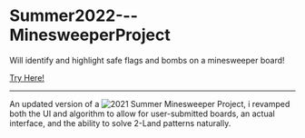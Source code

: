 # Summer2022---MinesweeperProject
Will identify and highlight safe flags and bombs on a minesweeper board!

[Try Here!](https://Summer2022-MinesweeperProject.subsonic16.repl.co)

---
An updated version of a ![2021 Summer Minesweeper Project](https://github.com/ssxvi/Summer2021---MinesweeperProject), i revamped both the UI and algorithm to allow for user-submitted boards, an actual interface, and the ability to solve 2-Land patterns naturally.

